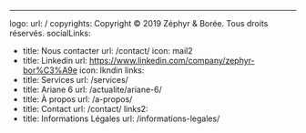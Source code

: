 ---
logo:
  url: /
copyrights: Copyright © 2019 Zéphyr & Borée. Tous droits réservés.
socialLinks: 
  - title: Nous contacter
    url: /contact/
    icon: mail2
  - title: Linkedin 
    url: https://www.linkedin.com/company/zephyr-bor%C3%A9e
    icon: lkndin
links: 
  - title: Services
    url: /services/
  - title: Ariane 6
    url: /actualite/ariane-6/
  - title: À propos
    url: /a-propos/
  - title: Contact
    url: /contact/
links2:
  - title: Informations Légales
    url: /informations-legales/